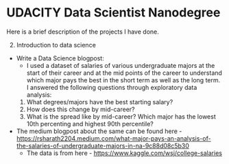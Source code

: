# UDACITY Data Scientist Nanodegree
Here is a brief description of the projects I have done.

2. Introduction to data science
- Write a Data Science blogpost:
  - I used a dataset of salaries of various undergraduate majors at the start of their career and at the mid points of the career to understand which major pays the best in the short term as well as the long term. I answered the following questions through exploratory data analysis:
  1. What degrees/majors have the best starting salary?
  2. How does this change by mid-career?
  3. What is the spread like by mid-career? Which major has the lowest 10th percenting and highest 90th percentile?
- The medium blogpost about the same can be found here - https://rsharath2204.medium.com/what-major-pays-an-analysis-of-the-salaries-of-undergraduate-majors-in-na-9c88d08c5b30
  - The data is from here - https://www.kaggle.com/wsj/college-salaries

